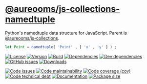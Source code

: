 [@aureooms/js-collections-namedtuple](https://make-github-pseudonymous-again.github.io/js-collections-namedtuple)
==

Python's namedtuple data structure for JavaScript. Parent is
[@aureooms/js-collections](https://github.com/aureooms/js-collections).

```js
let Point = namedtuple( 'Point' , [ 'x' , 'y' ] ) ;
```

[![License](https://img.shields.io/github/license/aureooms/js-collections-namedtuple.svg)](https://raw.githubusercontent.com/aureooms/js-collections-namedtuple/master/LICENSE)
[![Version](https://img.shields.io/npm/v/@aureooms/js-collections-namedtuple.svg)](https://www.npmjs.org/package/@aureooms/js-collections-namedtuple)
[![Build](https://img.shields.io/travis/aureooms/js-collections-namedtuple/master.svg)](https://travis-ci.org/aureooms/js-collections-namedtuple/branches)
[![Dependencies](https://img.shields.io/david/aureooms/js-collections-namedtuple.svg)](https://david-dm.org/aureooms/js-collections-namedtuple)
[![Dev dependencies](https://img.shields.io/david/dev/aureooms/js-collections-namedtuple.svg)](https://david-dm.org/aureooms/js-collections-namedtuple?type=dev)
[![GitHub issues](https://img.shields.io/github/issues/aureooms/js-collections-namedtuple.svg)](https://github.com/aureooms/js-collections-namedtuple/issues)
[![Downloads](https://img.shields.io/npm/dm/@aureooms/js-collections-namedtuple.svg)](https://www.npmjs.org/package/@aureooms/js-collections-namedtuple)

[![Code issues](https://img.shields.io/codeclimate/issues/aureooms/js-collections-namedtuple.svg)](https://codeclimate.com/github/aureooms/js-collections-namedtuple/issues)
[![Code maintainability](https://img.shields.io/codeclimate/maintainability/aureooms/js-collections-namedtuple.svg)](https://codeclimate.com/github/aureooms/js-collections-namedtuple/trends/churn)
[![Code coverage (cov)](https://img.shields.io/codecov/c/gh/aureooms/js-collections-namedtuple/master.svg)](https://codecov.io/gh/aureooms/js-collections-namedtuple)
[![Code technical debt](https://img.shields.io/codeclimate/tech-debt/aureooms/js-collections-namedtuple.svg)](https://codeclimate.com/github/aureooms/js-collections-namedtuple/trends/technical_debt)
[![Documentation](https://make-github-pseudonymous-again.github.io/js-collections-namedtuple//badge.svg)](https://make-github-pseudonymous-again.github.io/js-collections-namedtuple//source.html)
[![Package size](https://img.shields.io/bundlephobia/minzip/@aureooms/js-collections-namedtuple)](https://bundlephobia.com/result?p=@aureooms/js-collections-namedtuple)
